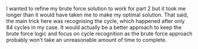 I wanted to refine my brute force solution to work for part 2 but it
took me longer than it would have taken me to make my optimal
solution. That said, the main trick here was recognising the cycle,
which happened after only 84 cycles in my case. It would actually be a
better approach to keep the brute force logic and focus on cycle
recognition as the brute force approach probably won't take an
unreasonable amount of time to complete.
